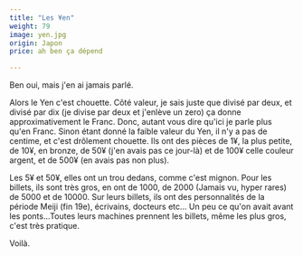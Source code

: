 ```yaml
---
title: "Les ¥en"
weight: 79
image: yen.jpg
origin: Japon
price: ah ben ça dépend

---
```


Ben oui, mais j'en ai jamais parlé. 

Alors le Yen c'est chouette. Côté valeur, je sais juste que divisé par deux, et divisé par dix (je divise par deux et j'enlève un zero) ça donne approximativement le Franc. Donc, autant vous dire qu'ici je parle plus qu'en Franc.
Sinon étant donné la faible valeur du Yen, il n'y a pas de centime, et c'est drôlement chouette. Ils ont des pièces de 1¥, la plus petite, de 10¥, en bronze, de 50¥ (j'en avais pas ce jour-là) et de 100¥ celle couleur argent, et de 500¥ (en avais pas non plus).

Les 5¥ et 50¥, elles ont un trou dedans, comme c'est mignon. Pour les billets, ils sont très gros, en ont de 1000, de 2000 (Jamais vu, hyper rares) de 5000 et de 10000. Sur leurs billets, ils ont des personnalités de la période Meiji (fin 19e), écrivains, docteurs etc... Un peu ce qu'on avait avant les ponts...Toutes leurs machines prennent les billets, même les plus gros, c'est très pratique. 

Voilà.